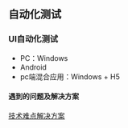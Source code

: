 ## 自动化测试
### UI自动化测试
- PC：Windows
- Android
- pc端混合应用：Windows + H5
#### 遇到的问题及解决方案 
[技术难点解决方案](https://github.com/summer506hai/auto_test/issues?q=is%3Aissue+is%3Aopen+label%3A%E8%A7%A3%E5%86%B3%E6%96%B9%E6%A1%88) 

